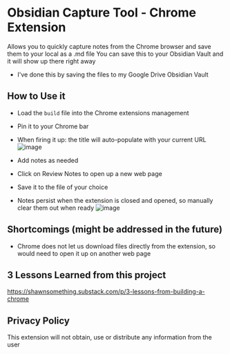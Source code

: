 # Obsidian Capture Tool - Chrome Extension

Allows you to quickly capture notes from the Chrome browser and save them to your local as a .md file
You can save this to your Obsidian Vault and it will show up there right away
- I've done this by saving the files to my Google Drive Obsidian Vault

## How to Use it
- Load the `build` file into the Chrome extensions management
- Pin it to your Chrome bar
- When firing it up: the title will auto-populate with your current URL
![image](https://github.com/ShawnSomething/ObsidianWebCaptureExtension/assets/107730112/2cac84de-f577-4c70-a631-1d4dfffe9488)

- Add notes as needed
- Click on Review Notes to open up a new web page
- Save it to the file of your choice
- Notes persist when the extension is closed and opened, so manually clear them out when ready
![image](https://github.com/ShawnSomething/ObsidianWebCaptureExtension/assets/107730112/b4f1074c-c019-4bc5-9916-a962001d448a)



## Shortcomings (might be addressed in the future)
- Chrome does not let us download files directly from the extension, so would need to open it up on another web page

## 3 Lessons Learned from this project
https://shawnsomething.substack.com/p/3-lessons-from-building-a-chrome

## Privacy Policy
This extension will not obtain, use or distribute any information from the user
